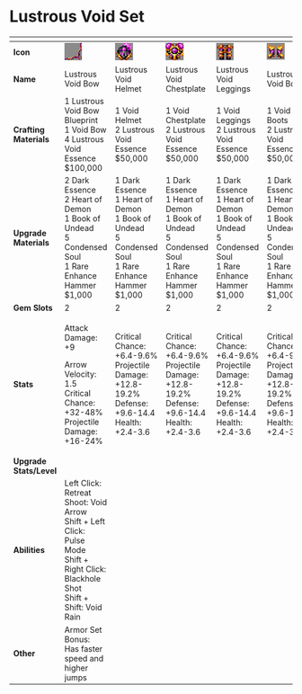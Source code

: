# Lustrous Void Set



<table data-header-hidden><thead><tr><th width="150"></th><th width="273"></th><th width="279"></th><th width="285"></th><th width="309"></th><th width="293"></th></tr></thead><tbody><tr><td><strong>Icon</strong></td><td><img src="../../../../.gitbook/assets/image (114).png" alt="" data-size="original"></td><td><img src="../../../../.gitbook/assets/image (115).png" alt="" data-size="original"></td><td><img src="../../../../.gitbook/assets/image (116).png" alt="" data-size="original"></td><td><img src="../../../../.gitbook/assets/image (117).png" alt="" data-size="original"></td><td><img src="../../../../.gitbook/assets/image (113).png" alt="" data-size="original"></td></tr><tr><td><strong>Name</strong></td><td>Lustrous Void Bow</td><td>Lustrous Void Helmet</td><td>Lustrous Void Chestplate</td><td>Lustrous Void Leggings</td><td>Lustrous Void Boots</td></tr><tr><td><strong>Crafting Materials</strong></td><td>1 Lustrous Void Bow Blueprint<br>1 Void Bow<br>4 Lustrous Void Essence<br>$100,000</td><td>1 Void Helmet<br>2 Lustrous Void Essence<br>$50,000</td><td>1 Void Chestplate<br>2 Lustrous Void Essence<br>$50,000</td><td>1 Void Leggings<br>2 Lustrous Void Essence<br>$50,000</td><td>1 Void Boots<br>2 Lustrous Void Essence<br>$50,000</td></tr><tr><td><strong>Upgrade Materials</strong></td><td>2 Dark Essence<br>2 Heart of Demon<br>1 Book of Undead<br>5 Condensed Soul<br>1 Rare Enhance Hammer<br>$1,000</td><td>1 Dark Essence<br>1 Heart of Demon<br>1 Book of Undead<br>5 Condensed Soul<br>1 Rare Enhance Hammer<br>$1,000</td><td>1 Dark Essence<br>1 Heart of Demon<br>1 Book of Undead<br>5 Condensed Soul<br>1 Rare Enhance Hammer<br>$1,000</td><td>1 Dark Essence<br>1 Heart of Demon<br>1 Book of Undead<br>5 Condensed Soul<br>1 Rare Enhance Hammer<br>$1,000</td><td>1 Dark Essence<br>1 Heart of Demon<br>1 Book of Undead<br>5 Condensed Soul<br>1 Rare Enhance Hammer<br>$1,000</td></tr><tr><td><strong>Gem Slots</strong></td><td>2</td><td>2</td><td>2</td><td>2</td><td>2</td></tr><tr><td><strong>Stats</strong></td><td><p>Attack Damage: +9</p><p>Arrow Velocity: 1.5<br>Critical Chance: +32-48%<br>Projectile Damage: +16-24%</p></td><td>Critical Chance: +6.4-9.6%<br>Projectile Damage: +12.8-19.2%<br>Defense: +9.6-14.4<br>Health: +2.4-3.6</td><td>Critical Chance: +6.4-9.6%<br>Projectile Damage: +12.8-19.2%<br>Defense: +9.6-14.4<br>Health: +2.4-3.6</td><td>Critical Chance: +6.4-9.6%<br>Projectile Damage: +12.8-19.2%<br>Defense: +9.6-14.4<br>Health: +2.4-3.6</td><td>Critical Chance: +6.4-9.6%<br>Projectile Damage: +12.8-19.2%<br>Defense: +9.6-14.4<br>Health: +2.4-3.6</td></tr><tr><td><strong>Upgrade Stats/Level</strong></td><td></td><td></td><td></td><td></td><td></td></tr><tr><td><strong>Abilities</strong></td><td>Left Click: Retreat<br>Shoot: Void Arrow<br>Shift + Left Click: Pulse Mode<br>Shift + Right Click: Blackhole Shot<br>Shift + Shift: Void Rain</td><td></td><td></td><td></td><td></td></tr><tr><td><strong>Other</strong></td><td>Armor Set Bonus:<br>Has faster speed and higher jumps</td><td></td><td></td><td></td><td></td></tr></tbody></table>

